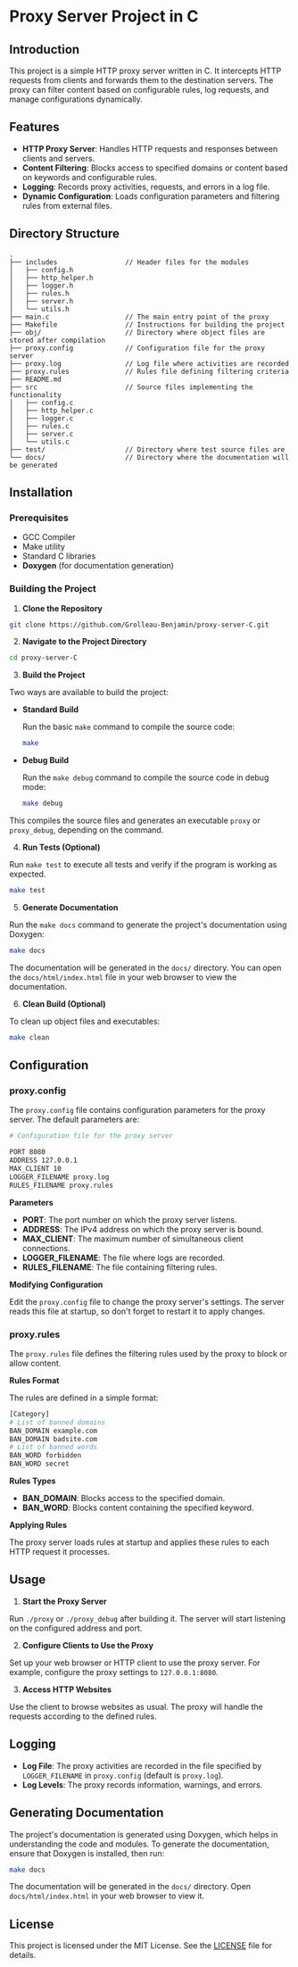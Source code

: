 # Proxy Server Project in C

## Introduction

This project is a simple HTTP proxy server written in C. It intercepts HTTP requests from clients and forwards them to the destination servers. The proxy can filter content based on configurable rules, log requests, and manage configurations dynamically.

## Features

- **HTTP Proxy Server**: Handles HTTP requests and responses between clients and servers.
- **Content Filtering**: Blocks access to specified domains or content based on keywords and configurable rules.
- **Logging**: Records proxy activities, requests, and errors in a log file.
- **Dynamic Configuration**: Loads configuration parameters and filtering rules from external files.

## Directory Structure

```
.
├── includes                 // Header files for the modules
│   ├── config.h
│   ├── http_helper.h
│   ├── logger.h
│   ├── rules.h
│   ├── server.h
│   └── utils.h
├── main.c                   // The main entry point of the proxy 
├── Makefile                 // Instructions for building the project
├── obj/                     // Directory where object files are stored after compilation
├── proxy.config             // Configuration file for the proxy server
├── proxy.log                // Log file where activities are recorded
├── proxy.rules              // Rules file defining filtering criteria
├── README.md
├── src                      // Source files implementing the functionality
│   ├── config.c
│   ├── http_helper.c
│   ├── logger.c
│   ├── rules.c
│   ├── server.c
│   └── utils.c
├── test/                    // Directory where test source files are
└── docs/                    // Directory where the documentation will be generated
```

## Installation

### Prerequisites

- GCC Compiler
- Make utility
- Standard C libraries
- **Doxygen** (for documentation generation)

### Building the Project

1. **Clone the Repository**
  
  ```bash
  git clone https://github.com/Grolleau-Benjamin/proxy-server-C.git
  ```
  
2. **Navigate to the Project Directory**
  
  ```bash
  cd proxy-server-C
  ```
  
3. **Build the Project**
  
  Two ways are available to build the project:
  
  - **Standard Build**
    
    Run the basic `make` command to compile the source code:
    
    ```bash
    make
    ```
    
  - **Debug Build**
    
    Run the `make debug` command to compile the source code in debug mode:
    
    ```bash
    make debug
    ```
    
  
  This compiles the source files and generates an executable `proxy` or `proxy_debug`, depending on the command.
  
4. **Run Tests (Optional)**
  
  Run `make test` to execute all tests and verify if the program is working as expected.
  
  ```bash
  make test
  ```
  
5. **Generate Documentation**
  
  Run the `make docs` command to generate the project's documentation using Doxygen:
  
  ```bash
  make docs
  ```
  
  The documentation will be generated in the `docs/` directory. You can open the `docs/html/index.html` file in your web browser to view the documentation.
  
6. **Clean Build (Optional)**
  
  To clean up object files and executables:
  
  ```bash
  make clean
  ```
  

## Configuration

### proxy.config

The `proxy.config` file contains configuration parameters for the proxy server. The default parameters are:

```bash
# Configuration file for the proxy server

PORT 8080
ADDRESS 127.0.0.1
MAX_CLIENT 10
LOGGER_FILENAME proxy.log
RULES_FILENAME proxy.rules
```

**Parameters**

- **PORT**: The port number on which the proxy server listens.
- **ADDRESS**: The IPv4 address on which the proxy server is bound.
- **MAX_CLIENT**: The maximum number of simultaneous client connections.
- **LOGGER_FILENAME**: The file where logs are recorded.
- **RULES_FILENAME**: The file containing filtering rules.

**Modifying Configuration**

Edit the `proxy.config` file to change the proxy server's settings. The server reads this file at startup, so don't forget to restart it to apply changes.

### proxy.rules

The `proxy.rules` file defines the filtering rules used by the proxy to block or allow content.

**Rules Format**

The rules are defined in a simple format:

```bash
[Category]
# List of banned domains
BAN_DOMAIN example.com
BAN_DOMAIN badsite.com
# List of banned words
BAN_WORD forbidden
BAN_WORD secret
```

**Rules Types**

- **BAN_DOMAIN**: Blocks access to the specified domain.
- **BAN_WORD**: Blocks content containing the specified keyword.

**Applying Rules**

The proxy server loads rules at startup and applies these rules to each HTTP request it processes.

## Usage

1. **Start the Proxy Server**
  
  Run `./proxy` or `./proxy_debug` after building it. The server will start listening on the configured address and port.
  
2. **Configure Clients to Use the Proxy**
  
  Set up your web browser or HTTP client to use the proxy server. For example, configure the proxy settings to `127.0.0.1:8080`.
  
3. **Access HTTP Websites**
  
  Use the client to browse websites as usual. The proxy will handle the requests according to the defined rules.
  

## Logging

- **Log File**: The proxy activities are recorded in the file specified by `LOGGER_FILENAME` in `proxy.config` (default is `proxy.log`).
- **Log Levels**: The proxy records information, warnings, and errors.

## Generating Documentation

The project's documentation is generated using Doxygen, which helps in understanding the code and modules. To generate the documentation, ensure that Doxygen is installed, then run:

```bash
make docs
```

The documentation will be generated in the `docs/` directory. Open `docs/html/index.html` in your web browser to view it.

## License

This project is licensed under the MIT License. See the [LICENSE](LICENSE) file for details.

